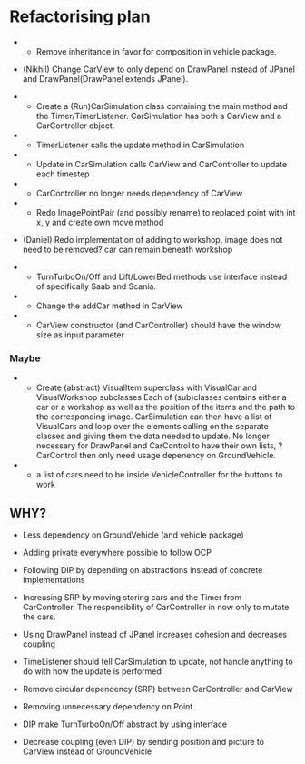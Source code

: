 # Refactorising plan

- - Remove inheritance in favor for composition in vehicle package.

- (Nikhil) Change CarView to only depend on DrawPanel instead of JPanel and DrawPanel(DrawPanel extends JPanel). 
- - Create a (Run)CarSimulation class containing the main method and the Timer/TimerListener. 
CarSimulation has both a CarView and a CarController object. 
- - TimerListener calls the update method in CarSimulation
- - Update in CarSimulation calls CarView and CarController to update each timestep
- - CarController no longer needs dependency of CarView
- - Redo ImagePointPair (and possibly rename) to replaced point with int x, y and create own move method
- (Daniel) Redo implementation of adding to workshop, image does not need to be removed? car can remain beneath workshop
- - TurnTurboOn/Off and Lift/LowerBed methods use interface instead of specifically Saab and Scania. 
- - Change the addCar method in CarView
- - CarView constructor (and CarController) should have the window size as input parameter

### Maybe

- - Create (abstract) VisualItem superclass with VisualCar and VisualWorkshop subclasses
Each of (sub)classes contains either a car or a workshop as well as the position of the items and the path to the corresponding image. 
CarSimulation can then have a list of VisualCars and loop over the elements calling on the separate classes and giving them the data needed to update. 
No longer necessary for DrawPanel and CarControl to have their own lists, ?CarControl then only need usage depenency on GroundVehicle. 
- - a list of cars need to be inside VehicleController for the buttons to work

## WHY?

- Less dependency on GroundVehicle (and vehicle package)
- Adding private everywhere possible to follow OCP
- Following DIP by depending on abstractions instead of concrete implementations
- Increasing SRP by moving storing cars and the Timer from CarController. The responsibility of CarController in now only to mutate the cars. 

- Using DrawPanel instead of JPanel increases cohesion and decreases coupling
- TimeListener should tell CarSimulation to update, not handle anything to do with how the update is performed
- Remove circular dependency (SRP) between CarController and CarView
- Removing unnecessary dependency on Point
- DIP make TurnTurboOn/Off abstract by using interface
- Decrease coupling (even DIP) by sending position and picture to CarView instead of GroundVehicle
